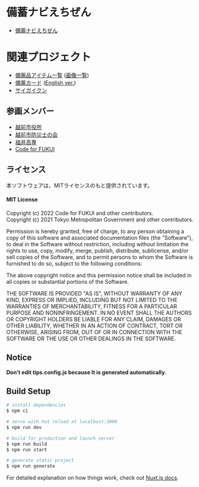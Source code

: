 # 備蓄ナビえちぜん

- [備蓄ナビえちぜん](https://bichikunavi.code4fukui.org/)

# 関連プロジェクト

- [備蓄品アイテム一覧](https://code4fukui.github.io/fukui-bichiku-navi/list.html) ([画像一覧](https://github.com/code4fukui/fukui-bichiku-navi/tree/master/docs/img))
- [備蓄カード](https://code4fukui.github.io/fukui-bichiku-navi/card.html) ([English ver.](https://code4fukui.github.io/fukui-bichiku-navi/card_en.html))
- [サイガイクン](https://github.com/code4fukui/saigaikun)

## 参画メンバー

- [越前市役所](https://www.city.echizen.lg.jp/)
- [越前市防災士の会](https://www.city.echizen.lg.jp/office/010/060/bousai/bousaisinokai.html)
- [福井高専](https://www.fukui-nct.ac.jp/)
- [Code for FUKUI](https://code4fukui.github.io/)

## ライセンス
本ソフトウェアは、MITライセンスのもと提供されています。

#### MIT License
Copyright (c) 2022 Code for FUKUI and other contributors.  
Copyright (c) 2021 Tokyo Metropolitan Government and other contributors.  

Permission is hereby granted, free of charge, to any person obtaining a copy of this software and associated documentation files (the "Software"), to deal in the Software without  restriction, including without limitation the rights to use, copy, modify, merge, publish, distribute, sublicense, and/or sell copies of the Software, and to permit persons to whom the Software is furnished to do so, subject to the following conditions:  

The above copyright notice and this permission notice shall be included in all copies or substantial portions of the Software.  

THE SOFTWARE IS PROVIDED "AS IS", WITHOUT WARRANTY OF ANY KIND, EXPRESS OR IMPLIED, INCLUDING BUT NOT LIMITED TO THE WARRANTIES OF MERCHANTABILITY, FITNESS FOR A PARTICULAR PURPOSE AND NONINFRINGEMENT. IN NO EVENT SHALL THE AUTHORS OR COPYRIGHT HOLDERS BE LIABLE FOR ANY CLAIM, DAMAGES OR OTHER LIABILITY, WHETHER IN AN ACTION OF CONTRACT, TORT OR OTHERWISE, ARISING FROM, OUT OF OR IN CONNECTION WITH THE SOFTWARE OR THE USE OR OTHER DEALINGS IN THE SOFTWARE.

## Notice

**Don't edit tips.config.js because It is generated automatically.**

## Build Setup

```bash
# install dependencies
$ npm ci

# serve with hot reload at localhost:3000
$ npm run dev

# build for production and launch server
$ npm run build
$ npm run start

# generate static project
$ npm run generate
```

For detailed explanation on how things work, check out [Nuxt.js docs](https://nuxtjs.org).
